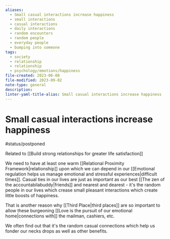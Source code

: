 ```yaml
---
aliases:
  - Small casual interactions increase happiness
  - small interactions
  - casual interactions
  - daily interactions
  - random encounters
  - random people
  - everyday people
  - bumping into someone
tags:
  - society
  - relationship
  - relationship
  - psychology/emotions/happiness
file-created: 2023-06-08
file-modified: 2023-09-02
note-type: general
description: 
linter-yaml-title-alias: Small casual interactions increase happiness
---
```


# Small casual interactions increase happiness

#status/postponed

Related to [[Build strong relationships for greater life satisfaction]]

We need to have at least one warm [[Relational Proximity Framework|relationship]] upon which we can depend in our [[Emotional regulation helps us manage emotional and stressful experiences|difficult times]]. Casual ties in our lives are just as important as our best [[The zen of the accountabilabuddy|friends]] and nearest and dearest - it's the random people in our lives which crease small pleasant interactions which create little boosts of happiness.

That is another reason why [[Third Place|third places]] are so important to allow these burgeoning [[Love is the pursuit of our emotional home|connections with]] the mailman, cashiers, etc.

We often find out that it's the random casual connections which help us fonder our necks drops as well as other benefits.
